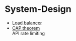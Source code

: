 # System-Design

* [Load balancer](https://github.com/zhouchenyu000/System-Design/tree/main/Load_balancer)  
* [CAP theorem](https://github.com/zhouchenyu000/System-Design/tree/main/CAP_theorem)  
API rate limiting
